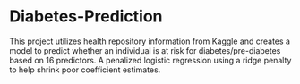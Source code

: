 # Diabetes-Prediction
This project utilizes health repository information from Kaggle and creates a model to predict whether an individual is at risk for diabetes/pre-diabetes based on 16 predictors. A penalized logistic regression using a ridge penalty to help shrink poor coefficient estimates.

